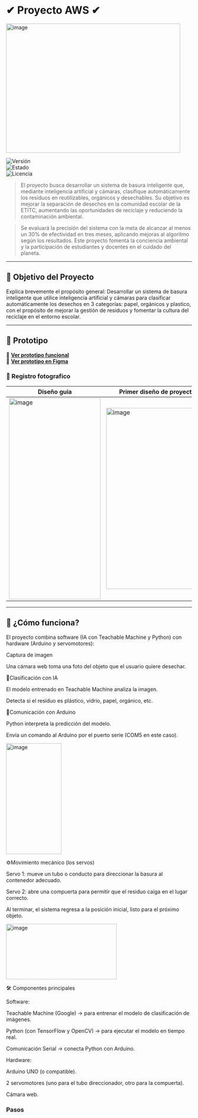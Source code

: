 # ✔ Proyecto AWS ✔

<img width="472" height="350" alt="image" src="https://github.com/user-attachments/assets/b6bbfe59-c9cf-4aa7-9004-7e018a05b36e" />

![Versión](https://img.shields.io/badge/versión-1.0-red)  
![Estado](https://img.shields.io/badge/estado-en%20prototipo-yellow)  
![Licencia](https://img.shields.io/badge/licencia-MIT-green)

> El proyecto busca desarrollar un sistema de basura inteligente que, mediante inteligencia artificial y cámaras, clasifique automáticamente los residuos en reutilizables,
> orgánicos y desechables. Su objetivo es mejorar la separación de desechos en la comunidad escolar de la ETITC, aumentando las oportunidades de reciclaje y reduciendo la
> contaminación ambiental.

> Se evaluará la precisión del sistema con la meta de alcanzar al menos un 30% de efectividad en tres meses, aplicando mejoras al algoritmo según los resultados.
> Este proyecto fomenta la conciencia ambiental y la participación de estudiantes y docentes en el cuidado del planeta.

---

## 🎯 Objetivo del Proyecto

Explica brevemente el propósito general: Desarrollar un sistema de basura inteligente que utilice inteligencia artificial y cámaras para clasificar automáticamente 
los desechos en 3 categorías: papel, orgánicos y plastico, con el propósito de mejorar la gestión de residuos y fomentar la cultura del reciclaje en el 
entorno escolar.

---

## 🧪 Prototipo

🔗 **[Ver prototipo funcional](https://tuprototipo.netlify.app)**  
📁 **[Ver prototipo en Figma](https://www.figma.com/file/...)**

### 📸 Registro fotografico 

| Diseño guia | Primer diseño de proyecto | Diseño final |
|--------------------|------------------|-------------|
|<img width="248" height="545" alt="image" src="https://github.com/user-attachments/assets/3596bbaa-7069-4da0-a7b5-26698745bf38" />| <img width="276" height="490" alt="image" src="https://github.com/user-attachments/assets/787625d2-3538-4829-b492-1ef7ce6efd3e" />| <img width="437" height="476" alt="image" src="https://github.com/user-attachments/assets/07e9cae7-7005-4398-880d-233b72bf073b" /> |

---

## 🧰 ¿Cómo funciona?

El proyecto combina software (IA con Teachable Machine y Python) con hardware (Arduino y servomotores):

Captura de imagen

Una cámara web toma una foto del objeto que el usuario quiere desechar.


👾Clasificación con IA

El modelo entrenado en Teachable Machine analiza la imagen.

Detecta si el residuo es plástico, vidrio, papel, orgánico, etc.



📡Comunicación con Arduino

Python interpreta la predicción del modelo.

Envía un comando al Arduino por el puerto serie (COM5 en este caso).


<img width="150" height="300" alt="image" src="https://github.com/user-attachments/assets/128feb0f-3301-42d3-8044-0266034c977b" />

⚙️Movimiento mecánico (los servos)

Servo 1: mueve un tubo o conducto para direccionar la basura al contenedor adecuado.

Servo 2: abre una compuerta para permitir que el residuo caiga en el lugar correcto.

Al terminar, el sistema regresa a la posición inicial, listo para el próximo objeto.

<img width="300" height="150" alt="image" src="https://github.com/user-attachments/assets/76588a8c-7f10-4f17-bfcb-66ad2ba40313" />


🛠️ Componentes principales

Software:

Teachable Machine (Google) → para entrenar el modelo de clasificación de imágenes.

Python (con TensorFlow y OpenCV) → para ejecutar el modelo en tiempo real.

Comunicación Serial → conecta Python con Arduino.

Hardware:

Arduino UNO (o compatible).

2 servomotores (uno para el tubo direccionador, otro para la compuerta).

Cámara web.

### Pasos
